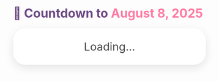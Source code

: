  <!DOCTYPE html>
<html lang="en">
<head>
  <meta charset="UTF-8">
  <title>Countdown to August 8, 2025</title>
  <style>
    @import url('https://fonts.googleapis.com/css2?family=Quicksand:wght@500&display=swap');

    body {
      font-family: 'Quicksand', sans-serif;
      display: flex;
      flex-direction: column;
      align-items: center;
      justify-content: center;
      height: 100vh;
      margin: 0;
      background: linear-gradient(to right, #fcefee, #e8f0ff);
    }

    h1 {
      font-size: 2rem;
      margin-bottom: 20px;
      color: #6c4a84;
    }

    #countdown {
      font-size: 1.8rem;
      background: white;
      padding: 30px 40px;
      border-radius: 2rem;
      box-shadow: 0 8px 24px rgba(0, 0, 0, 0.1);
      color: #444;
      text-align: center;
    }

    .highlight {
      color: #ff7aa2;
      font-weight: bold;
    }
  </style>
</head>
<body>
  <h1>💍 Countdown to <span class="highlight">August 8, 2025</span></h1>
  <div id="countdown">Loading...</div>

  <script>
    const countdown = () => {
      const targetDate = new Date("August 8, 2025 00:00:00").getTime();
      const now = new Date().getTime();
      const timeLeft = targetDate - now;

      const days = Math.floor(timeLeft / (1000 * 60 * 60 * 24));
      const hours = Math.floor((timeLeft % (1000 * 60 * 60 * 24)) / (1000 * 60 * 60));
      const minutes = Math.floor((timeLeft % (1000 * 60 * 60)) / (1000 * 60));
      const seconds = Math.floor((timeLeft % (1000 * 60)) / 1000);

      document.getElementById("countdown").innerHTML =
        `<span class="highlight">${days}</span> days 
         <span class="highlight">${hours}</span> hours 
         <span class="highlight">${minutes}</span> minutes 
         <span class="highlight">${seconds}</span> seconds`;

      if (timeLeft < 0) {
        document.getElementById("countdown").innerHTML = "🎉 It's here, CEO!";
      }
    };

    setInterval(countdown, 1000);
  </script>
</body>
</html>
